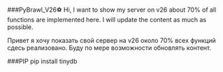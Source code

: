 ###PyBrawl_V26⚽
Hi, I want to show my server on v26 about 70% of all functions are implemented here. I will update the content as much as possible.


Привет я хочу показать свой сервер на v26 около 70% всех функций сдесь реализовано. Буду по мере возможности обновлять контент.

###PIP
pip install tinydb